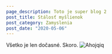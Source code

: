 ```yaml
---
page_description: Toto je super blog 2
post_title: Stálosť myšlienok
post_category: Zamyslenia
post_date: "2020-05-06"
---
```


Všetko je len dočasné. Skoro.
![Ahojqiq](/hey.png)
